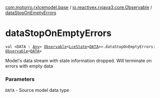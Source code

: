 [com.motorro.rxlcemodel.base](../index.md) / [io.reactivex.rxjava3.core.Observable](index.md) / [dataStopOnEmptyErrors](./data-stop-on-empty-errors.md)

# dataStopOnEmptyErrors

`val <DATA : `[`Any`](https://kotlinlang.org/api/latest/jvm/stdlib/kotlin/-any/index.html)`> `[`Observable`](http://reactivex.io/RxJava/3.x/javadoc/io/reactivex/rxjava3/core/Observable.html)`<`[`LceState`](../-lce-state/index.md)`<`[`DATA`](data-stop-on-empty-errors.md#DATA)`>>.dataStopOnEmptyErrors: `[`Observable`](http://reactivex.io/RxJava/3.x/javadoc/io/reactivex/rxjava3/core/Observable.html)`<`[`DATA`](data-stop-on-empty-errors.md#DATA)`>`

Model's data stream with state information dropped.
Will terminate on errors with empty data

### Parameters

`DATA` - Source model data type
